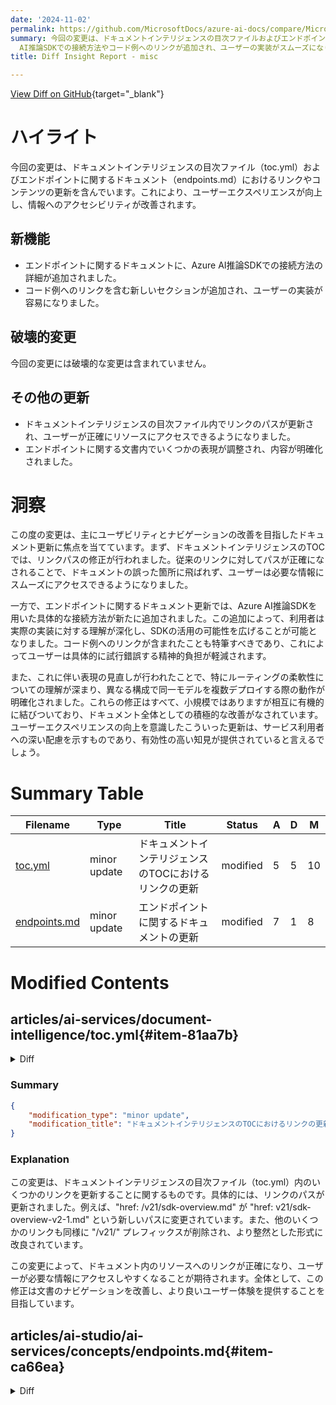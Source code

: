 ```yaml
---
date: '2024-11-02'
permalink: https://github.com/MicrosoftDocs/azure-ai-docs/compare/MicrosoftDocs:7c64df0...MicrosoftDocs:635ff11
summary: 今回の変更は、ドキュメントインテリジェンスの目次ファイルおよびエンドポイントに関する文書のリンクやコンテンツを更新し、ユーザーエクスペリエンスを向上させることを目的としています。新たにAzure
  AI推論SDKでの接続方法やコード例へのリンクが追加され、ユーザーの実装がスムーズになりました。破壊的な変更は含まれておらず、文書全体のナビゲーションと明確性が改善されています。これにより、ユーザーは必要な情報に簡単にアクセスできるようになります。
title: Diff Insight Report - misc

---
```


[View Diff on GitHub](https://github.com/MicrosoftDocs/azure-ai-docs/compare/MicrosoftDocs:7c64df0...MicrosoftDocs:635ff11){target="_blank"}

# ハイライト
今回の変更は、ドキュメントインテリジェンスの目次ファイル（toc.yml）およびエンドポイントに関するドキュメント（endpoints.md）におけるリンクやコンテンツの更新を含んでいます。これにより、ユーザーエクスペリエンスが向上し、情報へのアクセシビリティが改善されます。

## 新機能
- エンドポイントに関するドキュメントに、Azure AI推論SDKでの接続方法の詳細が追加されました。
- コード例へのリンクを含む新しいセクションが追加され、ユーザーの実装が容易になりました。

## 破壊的変更
今回の変更には破壊的な変更は含まれていません。

## その他の更新
- ドキュメントインテリジェンスの目次ファイル内でリンクのパスが更新され、ユーザーが正確にリソースにアクセスできるようになりました。
- エンドポイントに関する文書内でいくつかの表現が調整され、内容が明確化されました。

# 洞察
この度の変更は、主にユーザビリティとナビゲーションの改善を目指したドキュメント更新に焦点を当てています。まず、ドキュメントインテリジェンスのTOCでは、リンクパスの修正が行われました。従来のリンクに対してパスが正確になされることで、ドキュメントの誤った箇所に飛ばれず、ユーザーは必要な情報にスムーズにアクセスできるようになりました。

一方で、エンドポイントに関するドキュメント更新では、Azure AI推論SDKを用いた具体的な接続方法が新たに追加されました。この追加によって、利用者は実際の実装に対する理解が深化し、SDKの活用の可能性を広げることが可能となりました。コード例へのリンクが含まれたことも特筆すべきであり、これによってユーザーは具体的に試行錯誤する精神的負担が軽減されます。

また、これに伴い表現の見直しが行われたことで、特にルーティングの柔軟性についての理解が深まり、異なる構成で同一モデルを複数デプロイする際の動作が明確化されました。これらの修正はすべて、小規模ではありますが相互に有機的に結びついており、ドキュメント全体としての積極的な改善がなされています。ユーザーエクスペリエンスの向上を意識したこういった更新は、サービス利用者への深い配慮を示すものであり、有効性の高い知見が提供されていると言えるでしょう。

# Summary Table
|  Filename  | Type |    Title    | Status | A  | D  | M  |
|------------|------|-------------|--------|----|----|----|
| [toc.yml](#item-81aa7b) | minor update | ドキュメントインテリジェンスのTOCにおけるリンクの更新 | modified | 5 | 5 | 10 | 
| [endpoints.md](#item-ca66ea) | minor update | エンドポイントに関するドキュメントの更新 | modified | 7 | 1 | 8 | 


# Modified Contents
## articles/ai-services/document-intelligence/toc.yml{#item-81aa7b}

<details>
<summary>Diff</summary>
````diff
@@ -35,7 +35,7 @@ items:
         href: sdk-overview-v3-0.md
       - name:  "SDK targets: REST API v2.1 (GA)"
         displayName: get started, installation, downloads, formRecognizerClientClient, form recognizer client, Azure AD, Azure Active Directory, identity, changelog, package, version,AzureKeyCredential, Azure key credential, key, endpoint
-        href: /v21/sdk-overview.md
+        href: v21/sdk-overview-v2-1.md
   - name: Language support
     items:
       - name: Document analysis models
@@ -173,7 +173,7 @@ items:
       href: quickstarts/get-started-sdks-rest-api.md
     - name: Sample Labeling tool
       displayName: tables, labels, ocr, bounding box
-      href: /v21/try-sample-label-tool.md
+      href: v21/try-sample-label-tool.md
 - name: How-to guides
   items:
   - name: Use Document Intelligence models
@@ -217,13 +217,13 @@ items:
       href: how-to-guides/compose-custom-models.md
     - name: Deploy the sample-labeling tool
       displayName: FOTT, migration, containers, docker
-      href: /v21/deploy-label-tool.md
+      href: v21/deploy-label-tool.md
     - name: Train a custom model with the sample-labeling tool
       displayName: FOTT, migration, containers, docker
-      href: /v21/label-tool.md
+      href: v21/label-tool.md
     - name: Use table tags to train your custom model
       displayName: FOTT, migration, dynamic
-      href: /v21/supervised-table-tags.md
+      href: v21/supervised-table-tags.md
   - name: Back up and recover models
     displayName: disaster, recovery, region, copy, modelId, model ID
     href: disaster-recovery.md
````
</details>

### Summary

```json
{
    "modification_type": "minor update",
    "modification_title": "ドキュメントインテリジェンスのTOCにおけるリンクの更新"
}
```

### Explanation
この変更は、ドキュメントインテリジェンスの目次ファイル（toc.yml）内のいくつかのリンクを更新することに関するものです。具体的には、リンクのパスが更新されました。例えば、"href: /v21/sdk-overview.md" が "href: v21/sdk-overview-v2-1.md" という新しいパスに変更されています。また、他のいくつかのリンクも同様に "/v21/" プレフィックスが削除され、より整然とした形式に改良されています。

この変更によって、ドキュメント内のリソースへのリンクが正確になり、ユーザーが必要な情報にアクセスしやすくなることが期待されます。全体として、この修正は文書のナビゲーションを改善し、より良いユーザー体験を提供することを目指しています。

## articles/ai-studio/ai-services/concepts/endpoints.md{#item-ca66ea}

<details>
<summary>Diff</summary>
````diff
@@ -45,6 +45,12 @@ You can see the endpoint URL and credentials in the **Overview** section. The en
 
 :::image type="content" source="../../media/ai-services/overview/overview-endpoint-and-key.png" alt-text="A screenshot showing how to get the URL and key associated with the resource." lightbox="../../media/ai-services/overview/overview-endpoint-and-key.png":::
 
+You can connect to the endpoint using the Azure AI Inference SDK:
+
+[!INCLUDE [code-create-chat-client](../../includes/ai-services/code-create-chat-client.md)]
+
+See [Supported languages and SDKs](#supported-languages-and-sdks) for more code examples and resources.
+
 ### Routing
 
 The inference endpoint routes requests to a given deployment by matching the parameter `name` inside of the request to the name of the deployment. This means that *deployments work as an alias of a given model under certain configurations*. This flexibility allows you to deploy a given model multiple times in the service but under different configurations if needed.
@@ -96,4 +102,4 @@ The Azure OpenAI endpoint is supported by the **OpenAI SDK (`AzureOpenAI` class)
 
 ## Next steps
 
-- [Deployment types](deployment-types.md)
\ No newline at end of file
+- [Deployment types](deployment-types.md)
````
</details>

### Summary

```json
{
    "modification_type": "minor update",
    "modification_title": "エンドポイントに関するドキュメントの更新"
}
```

### Explanation
この変更は、エンドポイントに関するドキュメント（endpoints.md）に対して行われた修正で、主にコンテンツの追加が含まれています。具体的には、Azure AI推論SDKを使用してエンドポイントに接続する方法に関する情報が追加されました。新しく追加されたセクションでは、コード例へのリンクが含まれ、ユーザーが具体的な実装方法を参照する手助けがされています。

また、文書内のいくつかの表現が整えられ、全体的な内容がより明確になりました。特に、ルーティングに関する説明が強化され、その柔軟性が強調されています。これにより、ユーザーはデプロイメントの動作を理解しやすくなり、異なる構成で同じモデルを複数回デプロイする方法を把握することができます。

この更新は、小規模な改良でありながら、読者にとっての理解を深めることに寄与する重要な変更と言えます。


